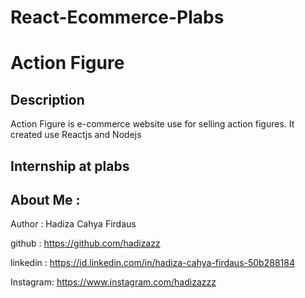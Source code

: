 # React-Ecommerce-Plabs
# Action Figure

## Description
Action Figure is e-commerce website use for selling action figures. It created use Reactjs and Nodejs

## Internship at plabs

## About Me :
Author	 : Hadiza Cahya Firdaus

github	 : https://github.com/hadizazz

linkedin : https://id.linkedin.com/in/hadiza-cahya-firdaus-50b288184

Instagram: https://www.instagram.com/hadizazzz
